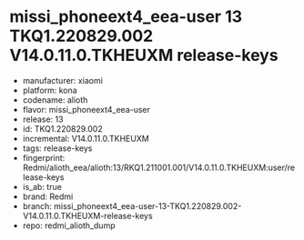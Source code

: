 # missi_phoneext4_eea-user 13 TKQ1.220829.002 V14.0.11.0.TKHEUXM release-keys
- manufacturer: xiaomi
- platform: kona
- codename: alioth
- flavor: missi_phoneext4_eea-user
- release: 13
- id: TKQ1.220829.002
- incremental: V14.0.11.0.TKHEUXM
- tags: release-keys
- fingerprint: Redmi/alioth_eea/alioth:13/RKQ1.211001.001/V14.0.11.0.TKHEUXM:user/release-keys
- is_ab: true
- brand: Redmi
- branch: missi_phoneext4_eea-user-13-TKQ1.220829.002-V14.0.11.0.TKHEUXM-release-keys
- repo: redmi_alioth_dump

